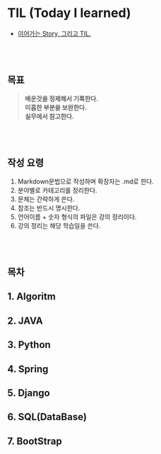 # TIL (Today I learned)
* [이어가는 Story, 그리고 TIL.](https://flowermisty.tistory.com/)
## <br/><br/>  목표     
>**배운것을 정제해서 기록한다.**  
>**미흡한 부분을 보완한다.**  
>**실무에서 참고한다.** 

## <br/><br/>  작성 요령  
1. Markdown문법으로 작성하며 확장자는 .md로 한다.  
1. 분야별로 카테고리를 정리한다.  
1. 문체는 간략하게 쓴다.  
1. 참조는 반드시 명시한다.  
1. 언어이름 + 숫자 형식의 파일은 강의 정리이다.  
1. 강의 정리는 해당 학습일을 쓴다. 

## <br/><br/>  목차
## 1. Algoritm
## 2. JAVA
## 3. Python
## 4. Spring
## 5. Django
## 6. SQL(DataBase)
## 7. BootStrap

